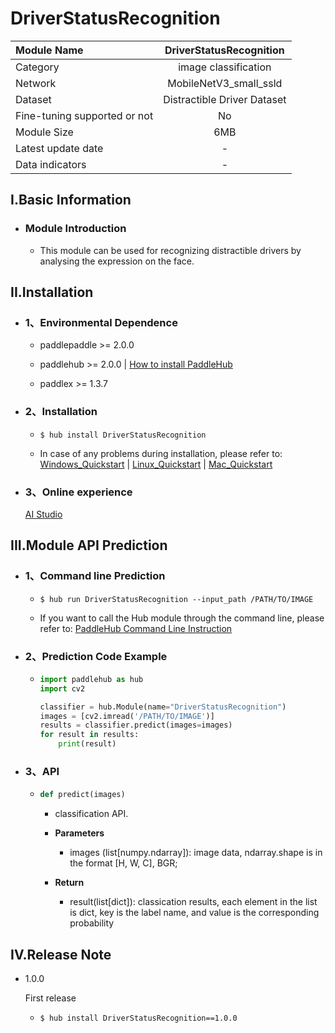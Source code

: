 # DriverStatusRecognition

|Module Name|DriverStatusRecognition|
| :--- | :---: |
|Category|image classification|
|Network|MobileNetV3_small_ssld|
|Dataset|Distractible Driver Dataset|
|Fine-tuning supported or not|No|
|Module Size|6MB|
|Latest update date|-|
|Data indicators|-|


## I.Basic Information



- ### Module Introduction

  - This module can be used for recognizing distractible drivers by analysing the expression on the face.

## II.Installation

- ### 1、Environmental Dependence  

  - paddlepaddle >= 2.0.0  

  - paddlehub >= 2.0.0  | [How to install PaddleHub](../../../../docs/docs_en/get_start/installation.rst)

  - paddlex >= 1.3.7


- ### 2、Installation

  - ```shell
    $ hub install DriverStatusRecognition
    ```
  - In case of any problems during installation, please refer to: [Windows_Quickstart](../../../../docs/docs_en/get_start/windows_quickstart.md) | [Linux_Quickstart](../../../../docs/docs_en/get_start/linux_quickstart.md) | [Mac_Quickstart](../../../../docs/docs_en/get_start/mac_quickstart.md)

- ### 3、Online experience
  [AI Studio](https://aistudio.baidu.com/aistudio/projectdetail/1649513)

## III.Module API Prediction

- ### 1、Command line Prediction

  - ```shell
    $ hub run DriverStatusRecognition --input_path /PATH/TO/IMAGE
    ```
  - If you want to call the Hub module through the command line, please refer to: [PaddleHub Command Line Instruction](../../../../docs/docs_ch/tutorial/cmd_usage.rst)

- ### 2、Prediction Code Example

  - ```python
    import paddlehub as hub
    import cv2

    classifier = hub.Module(name="DriverStatusRecognition")
    images = [cv2.imread('/PATH/TO/IMAGE')]
    results = classifier.predict(images=images)
    for result in results:
        print(result)
    ```

- ### 3、API

  - ```python
    def predict(images)
    ```
    - classification API.
    - **Parameters**
      - images (list\[numpy.ndarray\]): image data, ndarray.shape is in the format [H, W, C], BGR;

    - **Return**
      - result(list[dict]): classication results, each element in the list is dict, key is the label name, and value is the corresponding probability





## IV.Release Note

* 1.0.0

  First release

  - ```shell
    $ hub install DriverStatusRecognition==1.0.0
    ```
